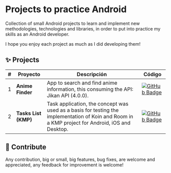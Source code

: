 # Projects to practice Android

Collection of small Android projects to learn and implement new methodologies, technologies and libraries, in order to put into practice my skills as an Android developer.

I hope you enjoy each project as much as I did developing them!

## ✨ Projects

| # | Proyecto | Descripción | Código |
| --- | ---------------- | ------------------------------------------------------------------------ | ------------------------------------------------------------- |
| 1   | **Anime Finder** | App to search and find anime information, this consuming the API: Jikan API (4.0.0). | [![GitHub Badge](https://img.shields.io/badge/Código-181717?logo=github&logoColor=fff&style=flat-square)](https://github.com/crisacm/android-learning-projects/tree/main/anime-finder) |
| 2   | **Tasks List (KMP)** | Task application, the concept was used as a basis for testing the implementation of Koin and Room in a KMP project for Android, iOS and Desktop. | [![GitHub Badge](https://img.shields.io/badge/Código-181717?logo=github&logoColor=fff&style=flat-square)](https://github.com/crisacm/android-learning-projects/tree/main/kmm-koin-room) |

## 🤝 Contribute

Any contribution, big or small, big features, bug fixes, are welcome and appreciated, any feedback for improvement is welcome!